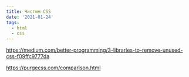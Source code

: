 ```yaml
---
title: Чистим CSS
date: '2021-01-24'
tags:
  - html
  - css
---
```


https://medium.com/better-programming/3-libraries-to-remove-unused-css-f09ffc9777da

https://purgecss.com/comparison.html
